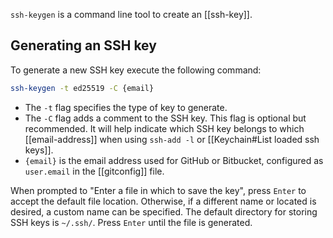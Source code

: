 `ssh-keygen` is a command line tool to create an [[ssh-key]].

## Generating an SSH key
To generate a new SSH key execute the following command:
```sh
ssh-keygen -t ed25519 -C {email}
```
* The `-t` flag specifies the type of key to generate.
* The `-C` flag adds a comment to the SSH key.
	This flag is optional but recommended.
	It will help indicate which SSH key belongs to which [[email-address]] when using `ssh-add -l` or [[Keychain#List loaded ssh keys]].
* `{email}` is the email address used for GitHub or Bitbucket, configured as `user.email` in the [[gitconfig]] file.

When prompted to "Enter a file in which to save the key", press `Enter` to accept the default file location.
Otherwise, if a different name or located is desired, a custom name can be specified.
The default directory for storing SSH keys is `~/.ssh/`.
Press `Enter` until the file is generated.
